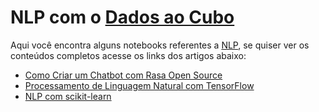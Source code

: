 # NLP com o [Dados ao Cubo](https://www.dadosaocubo.com/)

Aqui você encontra alguns notebooks referentes a [NLP](https://dadosaocubo.com/tag/nlp/), se quiser ver os conteúdos completos acesse os links dos artigos abaixo:

+ [Como Criar um Chatbot com Rasa Open Source](https://dadosaocubo.com/como-criar-um-chatbot-com-rasa-open-source/)
+ [Processamento de Linguagem Natural com TensorFlow](https://dadosaocubo.com/processamento-de-linguagem-natural-com-tensorflow/)
+ [NLP com scikit-learn](https://dadosaocubo.com/nlp-com-scikit-learn/)
